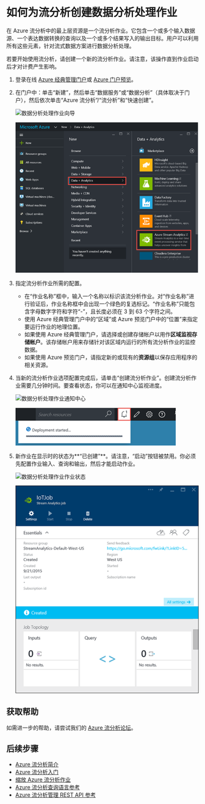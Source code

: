 <properties 
	pageTitle="如何为流分析创建数据分析处理作业 | Azure" 
	description="为流分析创建数据分析处理作业 | 学习路径段。"
	keywords="数据分析处理"
	documentationCenter=""
	services="stream-analytics"
	authors="jeffstokes72" 
	manager="jhubbard" 
	editor="cgronlun"/>  


<tags 
	ms.service="stream-analytics" 
	ms.devlang="na" 
	ms.topic="article" 
	ms.tgt_pltfrm="na" 
	ms.workload="data-services" 
	ms.date="09/26/2016" 
	wacn.date="11/14/2016" 
	ms.author="jeffstok"/>  


# 如何为流分析创建数据分析处理作业

在 Azure 流分析中的最上层资源是一个流分析作业。它包含一个或多个输入数据源、一个表达数据转换的查询以及一个或多个结果写入的输出目标。用户可以利用所有这些元素，针对流式数据方案进行数据分析处理。

若要开始使用流分析，请创建一个新的流分析作业。请注意，该操作直到作业启动后才对计费产生影响。

1.  登录在线 [Azure 经典管理门户](http://manage.windowsazure.cn)或 [Azure 门户预览](https://portal.azure.cn/)。
2.  在门户中：单击“新建”，然后单击“数据服务”或“数据分析”（具体取决于门户），然后依次单击“Azure 流分析”/“流分析”和“快速创建”。

    ![数据分析处理作业向导](./media/stream-analytics-create-a-job/1-stream-analytics-create-a-job.png)  


    ![创建数据分析处理作业](./media/stream-analytics-create-a-job/4-stream-analytics-create-a-job.png)  


3.  指定流分析作业所需的配置。
	- 在“作业名称”框中，输入一个名称以标识该流分析作业。对“作业名称”进行验证后，作业名称框中会出现一个绿色的复选标记。“作业名称”只能包含字母数字字符和字符“-”，且长度必须在 3 到 63 个字符之间。
	- 使用 Azure 经典管理门户中的“区域”或 Azure 预览门户中的“位置”来指定要运行作业的地理位置。
	- 如果使用 Azure 经典管理门户，请选择或创建存储帐户以用作**区域监视存储帐户**。该存储帐户用来存储针对该区域内运行的所有流分析作业的监控数据。
	- 如果使用 Azure 预览门户，请指定新的或现有的**资源组**以保存应用程序的相关资源。

4.  当新的流分析作业选项配置完成后，请单击“创建流分析作业”。创建流分析作业需要几分钟时间。要查看状态，你可以在通知中心监视进度。

    ![数据分析处理作业通知中心](./media/stream-analytics-create-a-job/2-stream-analytics-create-a-job.png)  


    ![Azure 门户数据分析处理作业创建作业](./media/stream-analytics-create-a-job/5-stream-analytics-create-a-job.png)  


5.  新作业在显示时的状态为**“已创建”**。请注意，“启动”按钮被禁用。你必须先配置作业输入、查询和输出，然后才能启动作业。

    ![数据分析处理作业作业状态](./media/stream-analytics-create-a-job/3-stream-analytics-create-a-job.png)  


    ![Azure 门户数据分析处理作业作业状态](./media/stream-analytics-create-a-job/6-stream-analytics-create-a-job.png)  


## 获取帮助
如需进一步的帮助，请尝试我们的 [Azure 流分析论坛](https://social.msdn.microsoft.com/Forums/zh-cn/home?forum=AzureStreamAnalytics)。

## 后续步骤

- [Azure 流分析简介](/documentation/articles/stream-analytics-introduction/)
- [Azure 流分析入门](/documentation/articles/stream-analytics-get-started/)
- [缩放 Azure 流分析作业](/documentation/articles/stream-analytics-scale-jobs/)
- [Azure 流分析查询语言参考](https://msdn.microsoft.com/zh-cn/library/azure/dn834998.aspx)
- [Azure 流分析管理 REST API 参考](https://msdn.microsoft.com/zh-cn/library/azure/dn835031.aspx)

<!---HONumber=Mooncake_1107_2016-->
